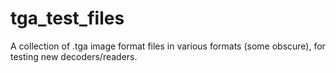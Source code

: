# tga_test_files
A collection of .tga image format files in various formats (some obscure), for testing new decoders/readers.

